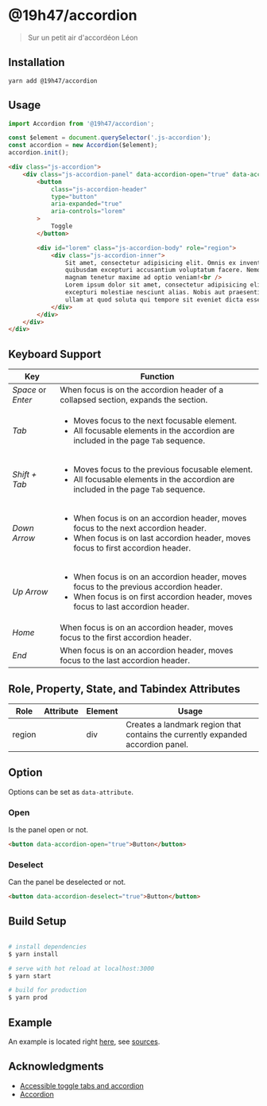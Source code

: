 # @19h47/accordion

> Sur un petit air d'accordéon Léon

## Installation

```
yarn add @19h47/accordion
```

## Usage

```javascript
import Accordion from '@19h47/accordion';

const $element = document.querySelector('.js-accordion');
const accordion = new Accordion($element);
accordion.init();
```

```html
<div class="js-accordion">
	<div class="js-accordion-panel" data-accordion-open="true" data-accordion-deselect="true">
		<button
			class="js-accordion-header"
			type="button"
			aria-expanded="true"
			aria-controls="lorem"
		>
			Toggle
		</button>

		<div id="lorem" class="js-accordion-body" role="region">
			<div class="js-accordion-inner">
				Sit amet, consectetur adipisicing elit. Omnis ex inventore tempore. Quam voluptas
				quibusdam excepturi accusantium voluptatum facere. Nemo vero iste recusandae, at
				magnam tenetur maxime ad optio veniam!<br />
				Lorem ipsum dolor sit amet, consectetur adipisicing elit. Doloremque, molestias
				excepturi molestiae nesciunt alias. Nobis aut praesentium, commodi minus laborum
				ullam at quod soluta qui tempore sit eveniet dicta esse.
			</div>
		</div>
	</div>
</div>
```

## Keyboard Support

| Key                | Function                                                                                                                                                                                     |
| ------------------ | -------------------------------------------------------------------------------------------------------------------------------------------------------------------------------------------- |
| _Space_ or _Enter_ | When focus is on the accordion header of a collapsed section, expands the section.                                                                                                           |
| _Tab_              | <ul><li>Moves focus to the next focusable element.</li><li>All focusable elements in the accordion are included in the page `Tab` sequence.</li></ul>                                        |
| _Shift + Tab_      | <ul><li>Moves focus to the previous focusable element.</li><li>All focusable elements in the accordion are included in the page `Tab` sequence.</li></ul>                                    |
| _Down Arrow_       | <ul><li>When focus is on an accordion header, moves focus to the next accordion header.</li><li>When focus is on last accordion header, moves focus to first accordion header.</li></ul>     |
| _Up Arrow_         | <ul><li>When focus is on an accordion header, moves focus to the previous accordion header.</li><li>When focus is on first accordion header, moves focus to last accordion header.</li></ul> |
| _Home_             | When focus is on an accordion header, moves focus to the first accordion header.                                                                                                             |
| _End_              | When focus is on an accordion header, moves focus to the last accordion header.                                                                                                              |

## Role, Property, State, and Tabindex Attributes

| Role   | Attribute | Element | Usage                                                                           |
| ------ | --------- | ------- | ------------------------------------------------------------------------------- |
| region |           | div     | Creates a landmark region that contains the currently expanded accordion panel. |

## Option

Options can be set as `data-attribute`.

### Open

Is the panel open or not.

```html
<button data-accordion-open="true">Button</button>
```

### Deselect

Can the panel be deselected or not.

```html
<button data-accordion-deselect="true">Button</button>
```

## Build Setup

```bash

# install dependencies
$ yarn install

# serve with hot reload at localhost:3000
$ yarn start

# build for production
$ yarn prod

```

## Example

An example is located right [here](https://19h47.github.io/19h47-accordion/), see [sources](/docs/index.html).

## Acknowledgments

-   [Accessible toggle tabs and accordion](https://gomakethings.com/accessible-toggle-tabs-and-accordions/)
-   [Accordion](https://www.w3.org/TR/wai-aria-practices-1.1/examples/accordion/accordion.html)
